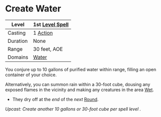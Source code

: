 ---
---

# Create Water

|Level|1st [Level Spell](../../../Spell%20Level.md)|
|-----|---------------|
|Casting|1 [Action](../../../../Game%20Procedures/Action.md)|
|Duration|None|
|Range|30 feet, AOE|
|Domains|[Water](../../../Spell%20Domains/Water.md)|

You conjure up to 10 gallons of purified water within range, filling an open container of your choice.

Alternatively, you can summon rain within a 30-foot cube, dousing any exposed flames in the vicinity and making any creatures in the area [Wet](../../../../Conditions/Wet.md).

* They dry off at the *end* of the *next* [Round](../../../../Game%20Procedures/Round.md).

*Upcast: Create another 10 gallons or 30-foot cube per spell level .*
